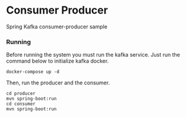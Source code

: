 # Consumer Producer

Spring Kafka consumer-producer sample

### Running

Before running the system you must run the kafka service. Just run the command below to initialize kafka docker.

```
docker-compose up -d
```

Then, run the producer and the consumer.

```
cd producer
mvn spring-boot:run
cd consumer
mvn spring-boot:run
```
